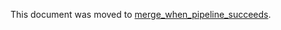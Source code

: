 This document was moved to [merge_when_pipeline_succeeds](../user/project/merge_requests/merge_when_pipeline_succeeds.md).
